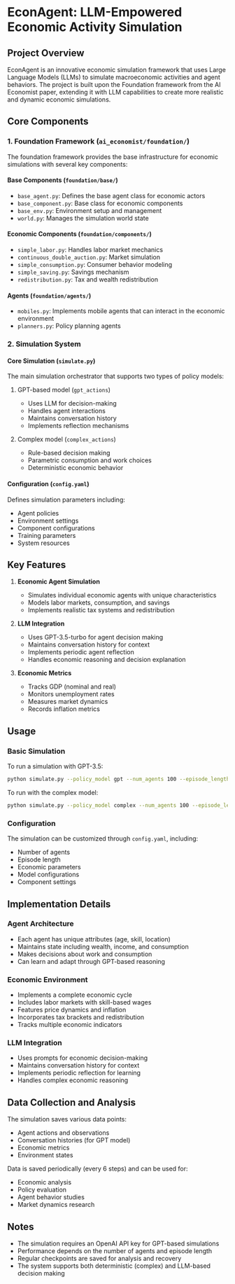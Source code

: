 # EconAgent: LLM-Empowered Economic Activity Simulation

## Project Overview

EconAgent is an innovative economic simulation framework that uses Large Language Models (LLMs) to simulate macroeconomic activities and agent behaviors. The project is built upon the Foundation framework from the AI Economist paper, extending it with LLM capabilities to create more realistic and dynamic economic simulations.

## Core Components

### 1. Foundation Framework (`ai_economist/foundation/`)

The foundation framework provides the base infrastructure for economic simulations with several key components:

#### Base Components (`foundation/base/`)
- `base_agent.py`: Defines the base agent class for economic actors
- `base_component.py`: Base class for economic components
- `base_env.py`: Environment setup and management
- `world.py`: Manages the simulation world state

#### Economic Components (`foundation/components/`)
- `simple_labor.py`: Handles labor market mechanics
- `continuous_double_auction.py`: Market simulation
- `simple_consumption.py`: Consumer behavior modeling
- `simple_saving.py`: Savings mechanism
- `redistribution.py`: Tax and wealth redistribution

#### Agents (`foundation/agents/`)
- `mobiles.py`: Implements mobile agents that can interact in the economic environment
- `planners.py`: Policy planning agents

### 2. Simulation System

#### Core Simulation (`simulate.py`)
The main simulation orchestrator that supports two types of policy models:
1. GPT-based model (`gpt_actions`)
   - Uses LLM for decision-making
   - Handles agent interactions
   - Maintains conversation history
   - Implements reflection mechanisms

2. Complex model (`complex_actions`)
   - Rule-based decision making
   - Parametric consumption and work choices
   - Deterministic economic behavior

#### Configuration (`config.yaml`)
Defines simulation parameters including:
- Agent policies
- Environment settings
- Component configurations
- Training parameters
- System resources

## Key Features

1. **Economic Agent Simulation**
   - Simulates individual economic agents with unique characteristics
   - Models labor markets, consumption, and savings
   - Implements realistic tax systems and redistribution

2. **LLM Integration**
   - Uses GPT-3.5-turbo for agent decision making
   - Maintains conversation history for context
   - Implements periodic agent reflection
   - Handles economic reasoning and decision explanation

3. **Economic Metrics**
   - Tracks GDP (nominal and real)
   - Monitors unemployment rates
   - Measures market dynamics
   - Records inflation metrics

## Usage

### Basic Simulation

To run a simulation with GPT-3.5:
```bash
python simulate.py --policy_model gpt --num_agents 100 --episode_length 240
```

To run with the complex model:
```bash
python simulate.py --policy_model complex --num_agents 100 --episode_length 240
```

### Configuration

The simulation can be customized through `config.yaml`, including:
- Number of agents
- Episode length
- Economic parameters
- Model configurations
- Component settings

## Implementation Details

### Agent Architecture
- Each agent has unique attributes (age, skill, location)
- Maintains state including wealth, income, and consumption
- Makes decisions about work and consumption
- Can learn and adapt through GPT-based reasoning

### Economic Environment
- Implements a complete economic cycle
- Includes labor markets with skill-based wages
- Features price dynamics and inflation
- Incorporates tax brackets and redistribution
- Tracks multiple economic indicators

### LLM Integration
- Uses prompts for economic decision-making
- Maintains conversation history for context
- Implements periodic reflection for learning
- Handles complex economic reasoning

## Data Collection and Analysis

The simulation saves various data points:
- Agent actions and observations
- Conversation histories (for GPT model)
- Economic metrics
- Environment states

Data is saved periodically (every 6 steps) and can be used for:
- Economic analysis
- Policy evaluation
- Agent behavior studies
- Market dynamics research

## Notes

- The simulation requires an OpenAI API key for GPT-based simulations
- Performance depends on the number of agents and episode length
- Regular checkpoints are saved for analysis and recovery
- The system supports both deterministic (complex) and LLM-based decision making